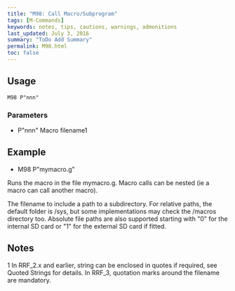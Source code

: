 ```yaml
---
title: "M98: Call Macro/Subprogram" 
tags: [M-Commands]
keywords: notes, tips, cautions, warnings, admonitions
last_updated: July 3, 2016
summary: "ToDo Add Summary"
permalink: M98.html
toc: false
---
```



## Usage ##
```
M98 P"nnn"
```

### Parameters ###

+ P"nnn" Macro filename1

## Example ##

+ M98 P"mymacro.g"

Runs the macro in the file mymacro.g. Macro calls can be nested (ie a macro can call another macro).

The filename to include a path to a subdirectory. For relative paths, the default folder is /sys, but some implementations may check the /macros directory too. Absolute file paths are also supported starting with "0" for the internal SD card or "1" for the external SD card if fitted.

## Notes ##

1 In RRF_2.x and earlier, string can be enclosed in quotes if required, see Quoted Strings for details. In RRF_3, quotation marks around the filename are mandatory.

